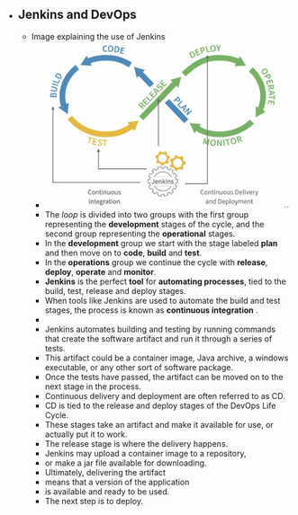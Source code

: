 - ## Jenkins and DevOps
	- Image explaining the use of Jenkins
		- ![image.png](../assets/image_1659967471696_0.png)
		- The *loop* is divided into two groups with the first group representing the **development** stages of the cycle, and the second group representing the **operational** stages.
		- In the **development** group we start with the stage labeled **plan** and then move on to **code**, **build** and **test**.
		- In the **operations** group we continue the cycle with **release**, **deploy**, **operate** and **monitor**.
		- **Jenkins** is the perfect **tool** for **automating processes**, tied to the build, test, release and deploy stages.
		- When tools like Jenkins are used to automate the build and test stages, the process is known as **continuous integration** .
		-
		- Jenkins automates building and testing by running commands that create the software artifact and run it through a series of tests.
		- This artifact could be a container image, Java archive, a windows executable, or any other sort of software package.
		- Once the tests have passed, the artifact can be moved on to the next stage in the process.
		- Continuous delivery and deployment are often referred to as CD.
		- CD is tied to the release and deploy stages of the DevOps Life Cycle.
		- These stages take an artifact and make it available for use, or actually put it to work.
		- The release stage is where the delivery happens.
		- Jenkins may upload a container image to a repository,
		- or make a jar file available for downloading.
		- Ultimately, delivering the artifact
		- means that a version of the application
		- is available and ready to be used.
		- The next step is to deploy.